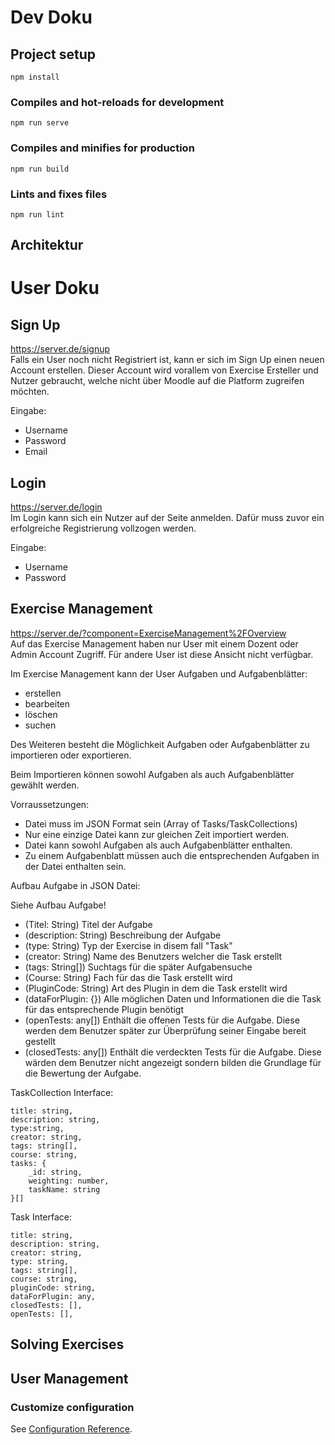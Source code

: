 # Dev Doku


## Project setup
```
npm install
```

### Compiles and hot-reloads for development
```
npm run serve
```

### Compiles and minifies for production
```
npm run build
```

### Lints and fixes files
```
npm run lint
```

## Architektur



# User Doku
## Sign Up
<https://server.de/signup>  
Falls ein User noch nicht Registriert ist, kann er sich im Sign Up einen neuen Account erstellen. Dieser Account wird vorallem von Exercise Ersteller und Nutzer gebraucht, welche nicht über Moodle auf die Platform zugreifen möchten.

Eingabe:

- Username 
- Password
- Email

## Login
<https://server.de/login>  
Im Login kann sich ein Nutzer auf der Seite anmelden. Dafür muss zuvor ein erfolgreiche Registrierung vollzogen werden. 

Eingabe:

- Username
- Password

## Exercise Management
<https://server.de/?component=ExerciseManagement%2FOverview>  
Auf das Exercise Management haben nur User mit einem Dozent oder Admin Account Zugriff. Für andere User ist diese Ansicht nicht verfügbar.

Im Exercise Management kann der User Aufgaben und Aufgabenblätter: 
- erstellen
- bearbeiten
- löschen
- suchen

Des Weiteren besteht die Möglichkeit Aufgaben oder Aufgabenblätter zu importieren oder exportieren. 

Beim Importieren können sowohl Aufgaben als auch Aufgabenblätter gewählt werden. 

Vorraussetzungen:

- Datei muss im JSON Format sein (Array of Tasks/TaskCollections)
- Nur eine einzige Datei kann zur gleichen Zeit importiert werden.
- Datei kann sowohl Aufgaben als auch Aufgabenblätter enthalten.
- Zu einem Aufgabenblatt müssen auch die entsprechenden Aufgaben in der Datei enthalten sein. 

Aufbau Aufgabe in JSON Datei:

Siehe Aufbau Aufgabe!

- (Titel: String) Titel der Aufgabe
- (description: String) Beschreibung der Aufgabe
- (type: String) Typ der Exercise in disem fall "Task"
- (creator: String) Name des Benutzers welcher die Task erstellt
- (tags: String[]) Suchtags für die später Aufgabensuche
- (Course: String) Fach für das die Task erstellt wird
- (PluginCode: String) Art des Plugin in dem die Task erstellt wird
- (dataForPlugin: {}) Alle möglichen Daten und Informationen die die Task für das entsprechende Plugin benötigt
- (openTests: any[]) Enthält die offenen Tests für die Aufgabe. Diese werden dem Benutzer später zur Überprüfung seiner Eingabe bereit gestellt
- (closedTests: any[]) Enthält die verdeckten Tests für die Aufgabe. Diese wärden dem Benutzer nicht angezeigt sondern bilden die Grundlage für die Bewertung der Aufgabe.  

TaskCollection Interface: 

    title: string,
    description: string,
    type:string,
    creator: string,
    tags: string[],
    course: string,
    tasks: {
        _id: string,
        weighting: number,
        taskName: string
    }[]

Task Interface:

    title: string,
    description: string,
    creator: string,
    type: string,
    tags: string[],
    course: string,
    pluginCode: string,
    dataForPlugin: any,
    closedTests: [],
    openTests: [],


## Solving Exercises

## User Management


### Customize configuration
See [Configuration Reference](https://cli.vuejs.org/config/).
